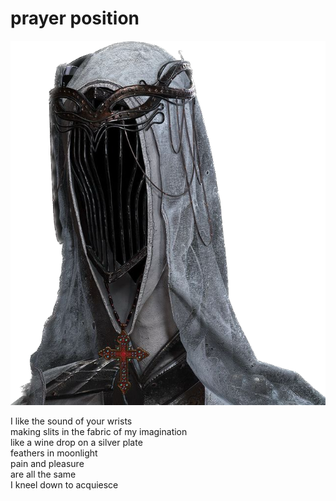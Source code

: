 # prayer position
![prayer position](images/prayer%20position.png)

I like the sound of your wrists<br/>
making slits in the fabric of my imagination<br/>
like a wine drop on a silver plate<br/>
feathers in moonlight<br/>
pain and pleasure<br/>
are all the same<br/>
I kneel down to acquiesce
